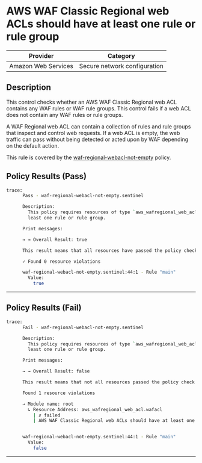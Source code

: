 # AWS WAF Classic Regional web ACLs should have at least one rule or rule group

| Provider            | Category                     |
|---------------------|------------------------------|
| Amazon Web Services | Secure network configuration |

## Description

This control checks whether an AWS WAF Classic Regional web ACL contains any WAF rules or WAF rule groups. This control fails if a web ACL does not contain any WAF rules or rule groups.

A WAF Regional web ACL can contain a collection of rules and rule groups that inspect and control web requests. If a web ACL is empty, the web traffic can pass without being detected or acted upon by WAF depending on the default action.

This rule is covered by the [waf-regional-webacl-not-empty](../../policies/waf/waf-regional-webacl-not-empty.sentinel) policy.

## Policy Results (Pass)
```bash
trace:
      Pass - waf-regional-webacl-not-empty.sentinel

      Description:
        This policy requires resources of type `aws_wafregional_web_acl` to have at
        least one rule or rule group.

      Print messages:

      → → Overall Result: true

      This result means that all resources have passed the policy check for the policy waf-regional-webacl-not-empty.

      ✓ Found 0 resource violations

      waf-regional-webacl-not-empty.sentinel:44:1 - Rule "main"
        Value:
          true
```

---

## Policy Results (Fail)
```bash
trace:
      Fail - waf-regional-webacl-not-empty.sentinel

      Description:
        This policy requires resources of type `aws_wafregional_web_acl` to have at
        least one rule or rule group.

      Print messages:

      → → Overall Result: false

      This result means that not all resources passed the policy check and the protected behavior is not allowed for the policy waf-regional-webacl-not-empty.

      Found 1 resource violations

      → Module name: root
        ↳ Resource Address: aws_wafregional_web_acl.wafacl
          | ✗ failed
          | AWS WAF Classic Regional web ACLs should have at least one rule or rule group. Refer to https://docs.aws.amazon.com/securityhub/latest/userguide/waf-controls.html#waf-4 for more details.


      waf-regional-webacl-not-empty.sentinel:44:1 - Rule "main"
        Value:
          false
```

---